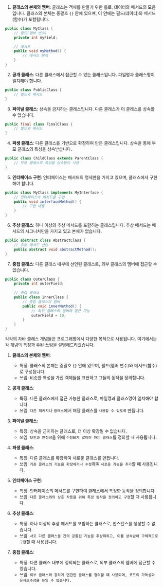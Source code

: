 
1. **클래스의 본체와 멤버**: 클래스는 객체를 만들기 위한 틀로, 데이터와 메서드의 모음입니다. 클래스의 본체는 중괄호 `{}` 안에 있으며, 이 안에는 필드(데이터)와 메서드(함수)가 포함됩니다.

```java
public class MyClass {
    // 필드(멤버 변수)
    private int myField;
    
    // 메서드
    public void myMethod() {
        // 메서드 본체
    }
}
```

2. **공개 클래스**: 다른 클래스에서 접근할 수 있는 클래스입니다. 파일명과 클래스명이 일치해야 합니다.

```java
public class PublicClass {
    // 필드와 메서드
}
```

3. **파이널 클래스**: 상속을 금지하는 클래스입니다. 다른 클래스가 이 클래스를 상속할 수 없습니다.

```java
public final class FinalClass {
    // 필드와 메서드
}
```

4. **파생 클래스**: 다른 클래스를 기반으로 확장하여 만든 클래스입니다. 상속을 통해 부모 클래스의 특성을 상속받습니다.

```java
public class ChildClass extends ParentClass {
    // 부모 클래스의 특성을 상속받아 사용
}
```

5. **인터페이스 구현**: 인터페이스는 메서드의 명세만을 가지고 있으며, 클래스에서 구현해야 합니다.

```java
public class MyClass implements MyInterface {
    // 인터페이스의 메서드를 구현
    public void interfaceMethod() {
        // 구현 내용
    }
}
```

6. **추상 클래스**: 하나 이상의 추상 메서드를 포함하는 클래스입니다. 추상 메서드는 메서드의 시그니처만을 가지고 있고 본체가 없습니다.

```java
public abstract class AbstractClass {
    // 추상 메서드 선언
    public abstract void abstractMethod();
}
```

7. **중첩 클래스**: 다른 클래스 내부에 선언된 클래스로, 외부 클래스의 멤버에 접근할 수 있습니다.

```java
public class OuterClass {
    private int outerField;
    
    // 중첩 클래스
    public class InnerClass {
        // 중첩 클래스의 멤버
        public void innerMethod() {
            // 외부 클래스의 멤버에 접근 가능
            outerField = 10;
        }
    }
}
```

각각의 자바 클래스 개념들은 프로그래밍에서 다양한 목적으로 사용됩니다. 여기에서는 각 개념의 특징과 주된 쓰임을 설명해드리겠습니다.

1. **클래스의 본체와 멤버**:
   - 특징: 클래스의 본체는 중괄호 `{}` 안에 있으며, 필드(멤버 변수)와 메서드(함수)로 구성됩니다.
   - 쓰임: 비슷한 특성을 가진 객체들을 표현하고 그들의 동작을 정의합니다.

2. **공개 클래스**:
   - 특징: 다른 클래스에서 접근 가능한 클래스로, 파일명과 클래스명이 일치해야 합니다.
   - 쓰임: `다른 패키지`나 `클래스`에서 해당 클래스를 `사용할 수 있도록` 만듭니다.

3. **파이널 클래스**:
   - 특징: 상속을 금지하는 클래스로, 더 이상 확장될 수 없습니다.
   - 쓰임: `보안과 안정성`을 위해 `수정되지 않아야 하는 클래스`를 정의할 때 사용됩니다.

4. **파생 클래스**:
   - 특징: 다른 클래스를 확장하여 새로운 클래스를 만듭니다.
   - 쓰임: `기존 클래스의 기능을 확장하거나 수정`하여 `새로운 기능을 추가`할 때 사용됩니다.

5. **인터페이스 구현**:
   - 특징: 인터페이스의 메서드를 구현하여 클래스에서 특정한 동작을 정의합니다.
   - 쓰임: `다른 클래스와의 상호 작용을 위해 특정 동작을 정의하고 구현`할 때 사용됩니다.

6. **추상 클래스**:
   - 특징: 하나 이상의 추상 메서드를 포함하는 클래스로, 인스턴스를 생성할 수 없습니다.
   - 쓰임: `서로 다른 클래스들 간의 공통된 기능을 추상화하고, 이를 상속받아 구체적으로 구현`할 때 사용됩니다.

7. **중첩 클래스**:
   - 특징: 다른 클래스 내부에 정의되는 클래스로, 외부 클래스의 멤버에 접근할 수 있습니다.
   - 쓰임: `외부 클래스와 강하게 연관된 클래스를 정의할 때 사용되며, 코드의 가독성과 유지보수성을 높일 수 있습니다.`

